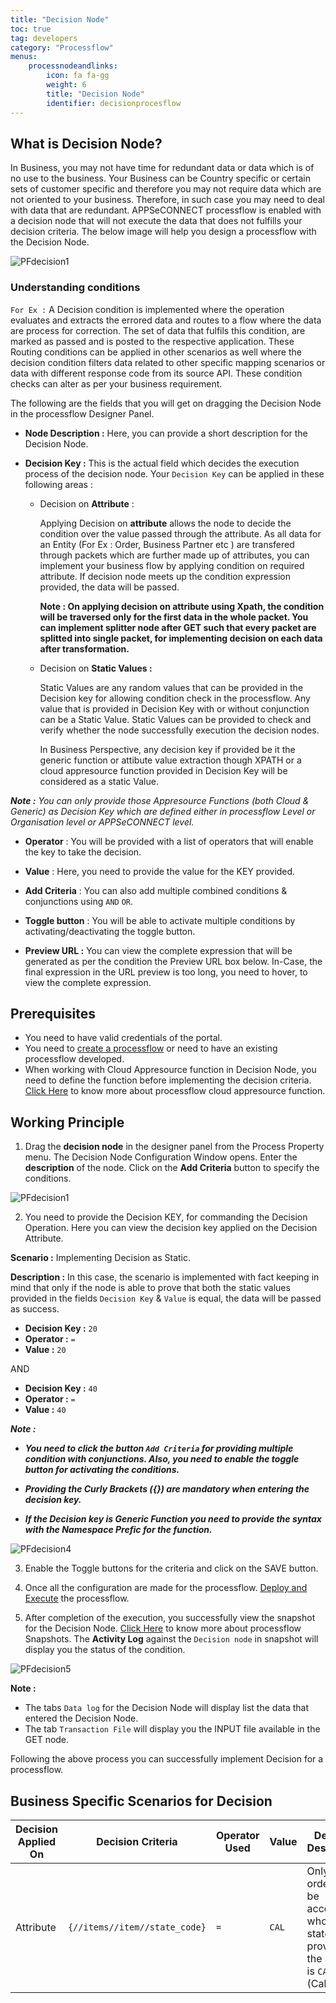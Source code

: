```yaml
---
title: "Decision Node"
toc: true
tag: developers
category: "Processflow"
menus:
    processnodeandlinks:
        icon: fa fa-gg
        weight: 6
        title: "Decision Node" 
        identifier: decisionprocesflow
---
```


## What is Decision Node?

In Business, you may not have time for redundant data or data which is of no use to the business. Your Business can be Country specific or certain sets of customer specific and therefore you may not require data which are not oriented to your business. Therefore, in such case you may need to deal with data that are redundant. 
APPSeCONNECT processflow is enabled with a decision node that will not execute the data that does not fulfills your decision criteria. The below image will help you design a processflow with the Decision Node.

![PFdecision1](\staticfiles\processflow\media\decisionnode1.png)

### Understanding conditions

`For Ex :` A Decision condition is implemented where the operation evaluates and extracts the errored data and routes to a flow where the data are process for correction. The set of data that fulfils this condition, are marked as passed and is posted to the respective application. These Routing conditions can be applied in other scenarios as well where the decision condition filters data related to other specific mapping scenarios or data with different response code from its source API. These condition checks can alter as per your business requirement.

The following are the fields that you will get on dragging the Decision Node in the processflow Designer Panel.

- **Node Description :** Here, you can provide a short description for the Decision Node.

- **Decision Key :** This is the actual field which decides the execution process of the decision node. Your `Decision Key` can be applied in these following areas :

    - Decision on **Attribute** : 
        
        Applying Decision on **attribute** allows the node to decide the condition over the value passed through the attribute. As all data for an Entity (For Ex : Order, Business Partner etc ) are transfered through packets which are further made up of attributes, you can implement your business flow by applying condition on required attribute. If decision node meets up the condition expression provided, the data will be passed.

       **Note : On applying decision on attribute using Xpath, the condition will be traversed only for the first data in the whole packet. You can implement splitter node after GET such that every packet are splitted into single packet, for implementing decision on each data after transformation.**

    - Decision on **Static Values :**

        Static Values are any random values that can be provided in the Decision key for allowing condition check in the processflow. Any value that is provided in Decision Key with or without conjunction can be a Static Value. Static Values can be provided to check and verify whether the node successfully execution the decision nodes. 

        In Business Perspective, any decision key if provided be it the generic function or attibute value extraction though XPATH or a cloud appresource function provided in Decision Key will be considered as a static Value.


_**Note :** You can only provide those Appresource Functions (both Cloud & Generic) as Decision Key which are defined either in processflow Level or Organisation level or APPSeCONNECT level._

- **Operator** : You will be provided with a list of operators that will enable the key to take the decision.

- **Value** : Here, you need to provide the value for the KEY provided.

- **Add Criteria** : You can also add multiple combined conditions & conjunctions using `AND` `OR`.   

- **Toggle button** : You will be able to activate multiple conditions by activating/deactivating the toggle button.

- **Preview URL :** You can view the complete expression that will be generated as per the condition the Preview URL box below. In-Case, the final expression in the URL preview is too long, you need to hover, to view the complete expression.


## Prerequisites

- You need to have valid credentials of the portal.
- You need to [create a processflow](/getting%20started/create-your-first-processflow/) or need to have an existing processflow developed.
- When working with Cloud Appresource function in Decision Node, you need to define the function before implementing the decision criteria. [Click Here](/processflow/Working-with-functions/) to know more about processflow cloud appresource function.

## Working Principle

1)  Drag the **decision node** in the designer panel from the Process Property menu. The Decision Node Configuration Window opens. Enter the **description** of the node. Click on the **Add Criteria** button to specify the conditions.

![PFdecision1](\staticfiles\processflow\media\decisionnode2.png)

2) You need to provide the Decision KEY, for commanding the Decision Operation. Here you can view the decision key applied on the Decision Attribute.

**Scenario :** Implementing Decision as Static.

**Description :** In this case, the scenario is implemented with fact keeping in mind that only if the node is able to prove that both the static values provided in the fields `Decision Key` & `Value` is equal, the data will be passed as success.

- **Decision Key :** `20`
- **Operator :** `=`
- **Value :** `20`

AND

- **Decision Key :** `40`
- **Operator :** `=`
- **Value :** `40`

_**Note :**_ 
 - _**You need to click the button `Add Criteria` for providing multiple condition with conjunctions. Also, you need to enable the toggle button for activating the conditions.**_
 
 - _**Providing the Curly Brackets ({}) are mandatory when entering the decision key.**_

 - _**If the Decision key is Generic Function you need to provide the syntax with the Namespace Prefic for the function.**_

![PFdecision4](\staticfiles\processflow\media\decisionnode3.png)

3) Enable the Toggle buttons for the criteria and click on the SAVE button.

4) Once all the configuration are made for the processflow. [Deploy and Execute](/processflow/deploying-and-executing-processflow/) the processflow.

5) After completion of the execution, you successfully view the snapshot for the Decision Node. [Click Here](/processflow/snapshot-processflow/) to know more about processflow Snapshots. The **Activity Log** against the `Decision node` in snapshot will display you the status of the condition.

![PFdecision5](\staticfiles\processflow\media\decisionnode4.png)

**Note :** 

- The tabs `Data log` for the Decision Node will display list the data that entered the Decision Node.
- The tab `Transaction File` will display you the INPUT file available in the GET node.

Following the above process you can successfully implement Decision for a processflow.


## Business Specific Scenarios for Decision

| Decision Applied On | Decision Criteria | Operator Used |Value| Decision Description |
|----|-------------|---------|---------|-------|
| Attribute | `{//items//item//state_code}` | `=` | `CAL` | Only those orders shall be accepted whose state provided in the address is `CAL` (California) |  
    



